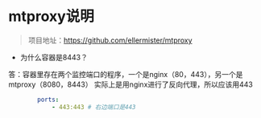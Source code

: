 # mtproxy说明

> 项目地址：https://github.com/ellermister/mtproxy

- 为什么容器是8443？

答：容器里存在两个监控端口的程序，一个是nginx（80，443），另一个是mtproxy（8080，8443）
实际上是用nginx进行了反向代理，所以应该用443
```yaml
        ports:
            - 443:443 # 右边端口是443
```
